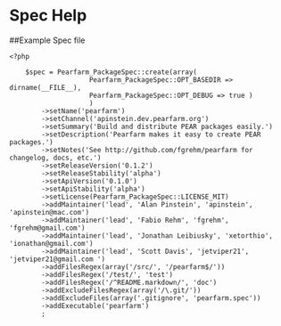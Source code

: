 # Spec Help

##Example Spec file

	<?php
 
		$spec = Pearfarm_PackageSpec::create(array(
						Pearfarm_PackageSpec::OPT_BASEDIR => dirname(__FILE__),
						Pearfarm_PackageSpec::OPT_DEBUG => true )
						)
            ->setName('pearfarm')
            ->setChannel('apinstein.dev.pearfarm.org')
            ->setSummary('Build and distribute PEAR packages easily.')
            ->setDescription('Pearfarm makes it easy to create PEAR packages.')
            ->setNotes('See http://github.com/fgrehm/pearfarm for changelog, docs, etc.')
            ->setReleaseVersion('0.1.2')
            ->setReleaseStability('alpha')
            ->setApiVersion('0.1.0')
            ->setApiStability('alpha')
            ->setLicense(Pearfarm_PackageSpec::LICENSE_MIT)
            ->addMaintainer('lead', 'Alan Pinstein', 'apinstein', 'apinstein@mac.com')
            ->addMaintainer('lead', 'Fabio Rehm', 'fgrehm', 'fgrehm@gmail.com')
            ->addMaintainer('lead', 'Jonathan Leibiusky', 'xetorthio', 'ionathan@gmail.com')
            ->addMaintainer('lead', 'Scott Davis', 'jetviper21', 'jetviper21@gmail.com ')
            ->addFilesRegex(array('/src/', '/pearfarm$/'))
            ->addFilesRegex('/test/', 'test')
            ->addFilesRegex('/^README.markdown/', 'doc')
            ->addExcludeFilesRegex(array('/\.git/'))
            ->addExcludeFiles(array('.gitignore', 'pearfarm.spec'))
            ->addExecutable('pearfarm')
            ;